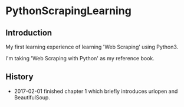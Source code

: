 # PythonScrapingLearning

## Introduction

My first learning experience of learning 'Web Scraping' using Python3.

I'm taking 'Web Scraping with Python' as my reference book.

## History

* 2017-02-01 finished chapter 1 which briefly introduces urlopen and BeautifulSoup.



